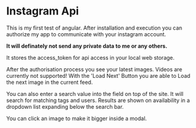 # Instagram Api

This is my first test of angular.
After installation and execution you can authorize my app
to communicate with your instagram account.

__It will definately not send any private data to me or any others.__

It stores the access_token for api access in your local web storage.

After the authorisation process you see your latest images. Videos are
currently not supported! With the 'Load Next' Button you are able to Load
the next image in the current feed.

You can also enter a search value into the field on top of the site.
It will search for matching tags and users. Results are shown on availability
in a dropdown list expanding below the search bar.

You can click an image to make it bigger inside a modal.
